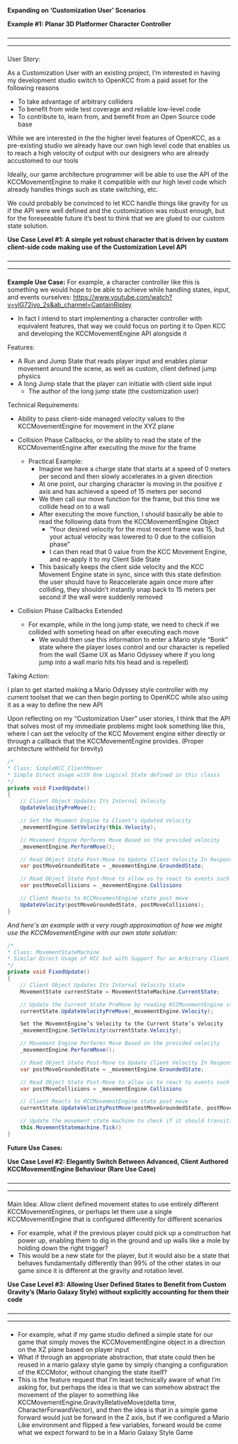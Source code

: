 **Expanding on ‘Customization User’ Scenarios**

**Example #1: Planar 3D Platformer Character Controller**

————————————————————————————————————————————————————————————————————————

User Story:

As a Customization User with an existing project, I’m interested in having my development studio switch to OpenKCC from a paid asset for the following reasons
- To take advantage of arbitrary colliders
- To benefit from wide test coverage and reliable low-level code
- To contribute to, learn from, and benefit from an Open Source code base

While we are interested in the the higher level features of OpenKCC, as a pre-existing studio we already have our own high level code that enables us to reach a high velocity of output with our designers who are already accustomed to our tools

Ideally, our game architecture programmer will be able to use the API of the KCCMovementEngine to make it compatible with our high level code which already handles things such as state switching, etc.

We could probably be convinced to let KCC handle things like gravity for us if the API were well defined and the customization was robust enough, but for the foreseeable future it’s best to think that we are glued to our custom state solution.

**Use Case Level #1: A simple yet robust character that is driven by custom client-side code making use of the Customization Level API**

————————————————————————————————————————————————————————————————————————

**Example Use Case:** For example, a character controller like this is something we would hope to be able to achieve while handling states, input, and events ourselves:
https://www.youtube.com/watch?v=ylG72jvo_2s&ab_channel=CaptainRipley
- In fact I intend to start implementing a character controller with equivalent features, that way we could focus on porting it to Open KCC and developing the KCCMovementEngine API alongside it

Features:
- A Run and Jump State that reads player input and enables planar movement around the scene, as well as custom, client defined jump physics
- A long Jump state that the player can initiatie with client side input
    - The author of the long jump state (the customization user)

Technical Requirements:
- Ability to pass client-side managed velocity values to the KCCMovementEngine for movement in the XYZ plane

- Collision Phase Callbacks, or the ability to read the state of the KCCMovementEngine after executing the move for the frame
    - Practical Example:
        - Imagine we have a charge state that starts at a speed of 0 meters per second and then slowly accelerates in a given direction
        - At one point, our charging character is moving in the positive z axis and has achieved a speed of 15 meters per second
        - We then call our move function for the frame, but this time we collide head on to a wall
        - After executing the move function, I should basically be able to read the following data from the KCCMovementEngine Object
            - “Your desired velocity for the most recent frame was 15, but your actual velocity was lowered to 0 due to the collision phase”
            - I can then read that 0 value from the KCC Movement Engine, and re-apply it to my Client Side State
        - This basically keeps the client side velocity and the KCC Movement Engine state in sync, since with this state definition the user should have to Reaccelerate again once more after colliding, they shouldn’t instantly snap back to 15 meters per second if the wall were suddenly removed

- Collision Phase Callbacks Extended
    - For example, while in the long jump state, we need to check if we collided with someting head on after executing each move
        - We would then use this information to enter a Mario style “Bonk” state where the player loses control and our character is repelled from the wall (Same UX as Mario Odyssey where if you long jump into a wall mario hits his head and is repelled)




Taking Action:

I plan to get started making a Mario Odyssey style controller with my current toolset that we can then begin porting to OpenKCC while also using it as a way to define the new API

Upon reflecting on my “Customization User” user stories, I think that the API that solves most of my immediate problems might look something like this, where I can set the velocity of the KCC Movement engine either directly or through a callback that the KCCMovementEngine provides. (Proper architecture withheld for brevity)

```c#
/*
* Class: SimpleKCC_ClientMover
* Simple Direct Usage with One Logical State defined in this classs
*/
private void FixedUpdate()
{
	// Client Object Updates Its Internal Velocity
	UpdateVelocityPreMove();

	// Set the Movemnt Engine to Client’s Updated Velocity
	_movementEngine.SetVelocity(this.Velocity);

	// Movement Engine Performs Move Based on the provided velocity
	_movementEngine.PerformMove();

	// Read Object State Post-Move to Update Client Velocity In Response to Being Groudned or Not
	var postMoveGroundedState = _movementEngine.GroundedState;

	// Read Object State Post-Move to allow us to react to events such as collisions
	var postMoveCollisions = _movementEngine.Collisions

	// Client Reacts to KCCMovementEngine state post move
	UpdateVelocity(postMoveGroundedState, postMoveCollisions);
}
```

**And here's an example with a very rough approximation of how we might use the KCCMovementEngine with our own state solution*:*

```c#
/*
* Class: MovementStateMachine
* Similar Direct Usage of KCC but with Support for an Arbitrary Client Defined State machine
*/
private void FixedUpdate()
{
	// Client Object Updates Its Internal Velocity State
	MovementState currentState = MovementStateMachine.CurrentState;

	// Update the Current State PreMove by reading KCCMovementEngine state
	currentState.UpdateVelocityPreMove(_movementEngine.Velocity);

	Set the MovemntEngine’s Velocity to the Current State’s Velocity
	_movementEngine.SetVelocity(currentState.Velocity);

	// Movement Engine Performs Move Based on the provided velocity
	_movementEngine.PerformMove();

	// Read Object State Post-Move to Update Client Velocity In Response to Being Groudned or Not
	var postMoveGroundedState = _movementEngine.GroundedState;

	// Read Object State Post-Move to allow us to react to events such as collisions
	var postMoveCollisions = _movementEngine.Collisions

	// Client Reacts to KCCMovementEngine state post move
	currentState.UpdateVelocityPostMove(postMoveGroundedState, postMoveCollisions);

	// Update the movement state machine to check if it should transition to a different state, etc
	this.MovementStatemachine.Tick()
}
```

**Future Use Cases:**

**Use Case Level #2: Elegantly Switch Between Advanced, Client Authored KCCMovementEngine Behaviour (Rare Use Case)**

————————————————————————————————————————————————————————————————————————

Main Idea: Allow client defined movement states to use entirely different KCCMovementEngines, or perhaps let them use a single KCCMovementEngine that is configured differently for different scenarios
- For example, what if the previous player could pick up a construction hat power up, enabling them to dig in the ground and up walls like a mole by holding down the right trigger?
- This would be a new state for the player, but it would also be a state that behaves fundamentally differently than 99% of the other states in our game since it is different at the gravity and rotation level.


**Use Case Level #3: Allowing User Defined States to Benefit from Custom Gravity’s (Mario Galaxy Style) without explicitly accounting for them their code**

————————————————————————————————————————————————————————————————————————

- For example, what if my game studio defined a simple state for our game that simply moves the KCCMovementEngine object in a direction on the XZ plane based on player input
- What if through an appropriate abstraction, that state could then be reused in a mario galaxy style game by simply changing a configuration of the KCCMotor, without changing the state itself?
- This is the feature request that I’m least technically aware of what I’m asking for, but perhaps the idea is that we can somehow abstract the movement of the player to something like KCCMovementEngine.GravityRelativeMove(delta time, CharacterForwardVector), and then the idea is that in a simple game forward would just be forward in the Z axis, but if we configured a Mario Like environment and flipped a few variables, forward would be come what we expect forward to be in a Mario Galaxy Style Game

